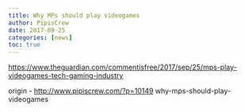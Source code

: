 ```yaml
---
title: Why MPs should play videogames
author: PipisCrew
date: 2017-09-25
categories: [news]
toc: true
---
```


https://www.theguardian.com/commentisfree/2017/sep/25/mps-play-videogames-tech-gaming-industry

origin - http://www.pipiscrew.com/?p=10149 why-mps-should-play-videogames